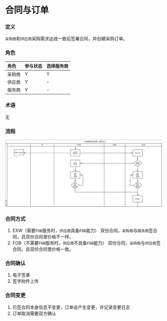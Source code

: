 # 合同与订单

### 定义

`采购商`和`供应商`采购需求达成一致后签署合同，并创建采购订单。

### 角色

| 角色 | 参与状态 | 选择服务商 |
| :--- | :--- | :--- |
| 采购商 | Y | Y |
| 供应商 | Y | - |
| 服务商 | Y | - |

### 术语

无

### 流程

![](/assets/合同及订单.png)

### 合同方式

1. EXW（需要`FOB`服务时，`供应商`具备`FOB`能力） 
   双份合同，`采购商`与`服务商`签合同，且双份合同里价格不一样。
2. FOB（不需要`FOB`服务时，`供应商`不具备`FOB`能力） 
   双份合同，`采购商`与`供应商`签合同，且双份合同里价格一致。

### 合同确认

1. 电子签章
2. 签字附件上传

### 合同变更

1. 已签合同本身信息不变更，订单会产生变更，并记录变更日志
2. 订单取消需要双方确认



